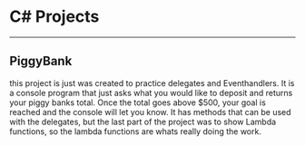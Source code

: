# C# Projects
***
## PiggyBank
this project is just was created to practice delegates and Eventhandlers.  It is a console program that just asks what you would like to deposit and returns your piggy banks total.  Once the total goes above $500, your goal is reached and the console will let you know.  It has methods that can be used with the delegates, but the last part of the project was to show Lambda functions, so the lambda functions are whats really doing the work.



